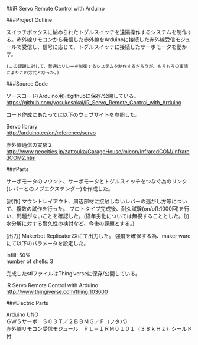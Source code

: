 ##iR Servo Remote Control with Arduino

###Project Outline

スイッチボックスに納められたトグルスイッチを遠隔操作するシステムを制作する。赤外線リモコンから発信した赤外線をArduinoに接続した赤外線受信モジュールで受信し、信号に応じて、トグルスイッチに接続したサーボモータを動かす。

```
(この課題に対して、普通はリレーを制御するシステムを制作するだろうが、もろもろの事情によりこの方式となった。)
```


###Source Code

ソースコード(Arduino用)はgithubに保存/公開している。  
https://github.com/yosukesakai/iR_Servo_Remote_Control_with_Arduino  
  
コード作成にあたっては以下のウェブサイトを参照した。  
  
Servo library  
http://arduino.cc/en/reference/servo

赤外線通信の実験２  
http://www.geocities.jp/zattouka/GarageHouse/micon/InfraredCOM/InfraredCOM2.htm



###Parts

サーボモータのマウント、サーボモータとトグルスイッチをつなぐ為のリンク(レバーとのノブエクステンダー)を作成した。

[試作]
マウントレイアウト、周辺部材に接触しないレバーの逃がし方等について、複数の試作を行った。
プロトタイプ完成後、耐久試験(on/off:1000回)を行い、問題がないことを確認した。(経年劣化については無視することとした。加水分解に対する耐久性の検討など、今後の課題とする。)


[出力]
Makerbot Replicator2Xにて出力した。
強度を確保する為、maker wareにて以下のパラメータを設定した。
  
infill: 50%  
number of shells: 3  
  
完成したstlファイルはThingiverseに保存/公開している。
  
iR Servo Remote Control with Arduino    
http://www.thingiverse.com/thing:103600



###Electric Parts

Arduino UNO  
ＧＷＳサーボ　Ｓ０３Ｔ／２ＢＢＭＧ／Ｆ（フタバ）  
赤外線リモコン受信モジュール　ＰＬ－ＩＲＭ０１０１（３８ｋＨｚ）シールド付  
